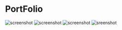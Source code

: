 # PortFolio

![screenshot](https://github.com/Vishal02-wish/PortFolio/blob/fbf8af7ab55e81a14faa22ad34c912d18c4e25be/Images%20of%20site/Screenshot%202024-06-06%20095252.png?raw=true)
![screenshot](https://github.com/Vishal02-wish/PortFolio/blob/fbf8af7ab55e81a14faa22ad34c912d18c4e25be/Images%20of%20site/Screenshot%202024-06-06%20095338.png?raw=true)
![screenshot](https://github.com/Vishal02-wish/PortFolio/blob/fbf8af7ab55e81a14faa22ad34c912d18c4e25be/Images%20of%20site/Screenshot%202024-06-06%20095412.png?raw=true)
![sreenshot](https://github.com/Vishal02-wish/PortFolio/blob/fbf8af7ab55e81a14faa22ad34c912d18c4e25be/Images%20of%20site/Screenshot%202024-06-06%20095435.png?raw=true)